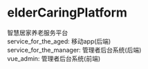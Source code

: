 # elderCaringPlatform
 智慧居家养老服务平台  
service_for_the_aged: 移动app(后端)  
service_for_the_manager: 管理者后台系统(后端)  
vue_admin: 管理者后台系统(前端)
